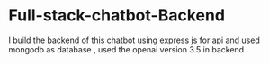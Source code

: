 # Full-stack-chatbot-Backend
I build the backend of this chatbot using express js for api and used mongodb as database ,  used the openai version 3.5 in backend 
